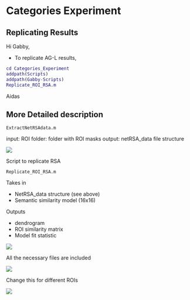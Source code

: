 # Categories Experiment

## Replicating Results 
Hi Gabby, 
 - To replicate AG-L results, 
 
```matlab
cd Categories_Experiment
addpath(Scripts)
addpath(Gabby-Scripts)
Replicate_ROI_RSA.m
```

Aidas

## More Detailed description

    ExtractNetRSAdata.m

input: ROI folder: folder with ROI masks 
output: netRSA_data file structure  


![](https://paper-attachments.dropbox.com/s_4191A58C9730849B31B4303A3E4ABB249AC729B33FE307D8D0E526A1A2336220_1563663541996_Screen+Shot+2019-07-20+at+6.57.53+PM.png)



Script to replicate RSA


    Replicate_ROI_RSA.m

Takes in 

- NetRSA_data structure (see above)
- Semantic similarity model (16x16)


Outputs

- dendrogram 
- ROI similarity matrix
- Model fit statistic 


![](https://paper-attachments.dropbox.com/s_4191A58C9730849B31B4303A3E4ABB249AC729B33FE307D8D0E526A1A2336220_1563663259610_Screen+Shot+2019-07-20+at+6.53.14+PM.png)


All the necessary files are included 

![](https://paper-attachments.dropbox.com/s_4191A58C9730849B31B4303A3E4ABB249AC729B33FE307D8D0E526A1A2336220_1563663850383_Screen+Shot+2019-07-20+at+7.01.09+PM.png)



Change this for different ROIs 

![](https://paper-attachments.dropbox.com/s_4191A58C9730849B31B4303A3E4ABB249AC729B33FE307D8D0E526A1A2336220_1563663904218_Screen+Shot+2019-07-20+at+7.01.25+PM.png)



